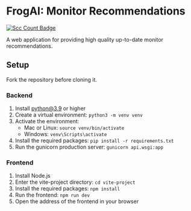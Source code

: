 # FrogAI: Monitor Recommendations

[![Scc Count Badge](https://sloc.xyz/github/theNullCrown/FrogAI/?category=code,api,vite-project)](https://github.com/theNullCrown/FrogAI/)

A web application for providing high quality up-to-date monitor recommendations.

## Setup

Fork the repository before cloning it.

### Backend

1. Install python@3.9 or higher
2. Create a virtual environment: `python3 -m venv venv`
3. Activate the environment:
    - Mac or Linux: `source venv/bin/activate`
    - Windows: `venv\Scripts\activate`
4. Install the required packages: `pip install -r requirements.txt`
5. Run the gunicorn production server: `gunicorn api.wsgi:app`

### Frontend

1. Install Node.js
2. Enter the vite-project directory: `cd vite-project`
3. Install the required packages: `npm install`
4. Run the frontend: `npm run dev`
5. Open the address of the frontend in your browser
